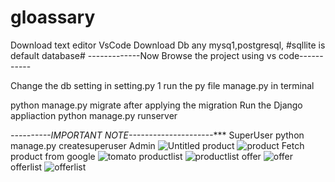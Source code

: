 # gloassary
Download  text editor  VsCode
Download Db any mysq1,postgresql,
#sqllite is default database#
-------------Now Browse the project using vs code-----------

Change the db setting in setting.py
1 run the  py file manage.py
  in terminal
  
  python manage.py migrate
  after applying the migration
  Run the Django appliaction
  python manage.py runserver
  
  *----------IMPORTANT  NOTE---------------------****
  SuperUser
  python manage.py createsuperuser
  Admin
![Untitled](https://user-images.githubusercontent.com/41908790/95021338-410f2400-0625-11eb-8b49-10294ea1b597.png)
product
![product](https://user-images.githubusercontent.com/41908790/95021810-28543d80-0628-11eb-9099-af1aec3cb760.png)
Fetch product from google
![tomato](https://user-images.githubusercontent.com/41908790/95021819-3dc96780-0628-11eb-80c5-bbade3d1014c.png)
productlist
![productlist](https://user-images.githubusercontent.com/41908790/95021824-4752cf80-0628-11eb-8afb-23dca3d20281.png)
offer
![offer](https://user-images.githubusercontent.com/41908790/95021827-4de14700-0628-11eb-88b6-bb212c6b2ce6.png)
offerlist
![offerlist](https://user-images.githubusercontent.com/41908790/95021841-59347280-0628-11eb-9459-558e7278506b.png)



